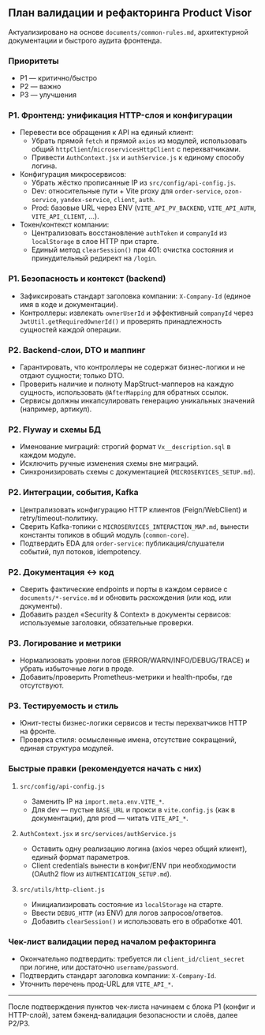 ## План валидации и рефакторинга Product Visor

Актуализировано на основе `documents/common-rules.md`, архитектурной документации и быстрого аудита фронтенда.

### Приоритеты

- P1 — критично/быстро
- P2 — важно
- P3 — улучшения

### P1. Фронтенд: унификация HTTP-слоя и конфигурации

- Перевести все обращения к API на единый клиент:
  - Убрать прямой `fetch` и прямой `axios` из модулей, использовать общий `httpClient`/`microservicesHttpClient` с перехватчиками.
  - Привести `AuthContext.jsx` и `authService.js` к единому способу логина.
- Конфигурация микросервисов:
  - Убрать жёстко прописанные IP из `src/config/api-config.js`.
  - Dev: относительные пути + Vite proxy для `order-service`, `ozon-service`, `yandex-service`, `client`, `auth`.
  - Prod: базовые URL через ENV (`VITE_API_PV_BACKEND`, `VITE_API_AUTH`, `VITE_API_CLIENT`, ...).
- Токен/контекст компании:
  - Централизовать восстановление `authToken` и `companyId` из `localStorage` в слое HTTP при старте.
  - Единый метод `clearSession()` при 401: очистка состояния и принудительный редирект на `/login`.

### P1. Безопасность и контекст (backend)

- Зафиксировать стандарт заголовка компании: `X-Company-Id` (единое имя в коде и документации).
- Контроллеры: извлекать `ownerUserId` и эффективный `companyId` через `JwtUtil.getRequiredOwnerId()` и проверять принадлежность сущностей каждой операции.

### P2. Backend-слои, DTO и маппинг

- Гарантировать, что контроллеры не содержат бизнес-логики и не отдают сущности; только DTO.
- Проверить наличие и полноту MapStruct-мапперов на каждую сущность, использовать `@AfterMapping` для обратных ссылок.
- Сервисы должны инкапсулировать генерацию уникальных значений (например, артикул).

### P2. Flyway и схемы БД

- Именование миграций: строгий формат `Vx__description.sql` в каждом модуле.
- Исключить ручные изменения схемы вне миграций.
- Синхронизировать схемы с документацией (`MICROSERVICES_SETUP.md`).

### P2. Интеграции, события, Kafka

- Централизовать конфигурацию HTTP клиентов (Feign/WebClient) и retry/timeout-политику.
- Сверить Kafka-топики с `MICROSERVICES_INTERACTION_MAP.md`, вынести константы топиков в общий модуль (`common-core`).
- Подтвердить EDA для `order-service`: публикация/слушатели событий, пул потоков, idempotency.

### P2. Документация ↔ код

- Сверить фактические endpoints и порты в каждом сервисе с `documents/*-service.md` и обновить расхождения (или код, или документы).
- Добавить раздел «Security & Context» в документы сервисов: используемые заголовки, обязательные проверки.

### P3. Логирование и метрики

- Нормализовать уровни логов (ERROR/WARN/INFO/DEBUG/TRACE) и убрать избыточные логи в проде.
- Добавить/проверить Prometheus-метрики и health-пробы, где отсутствуют.

### P3. Тестируемость и стиль

- Юнит-тесты бизнес-логики сервисов и тесты перехватчиков HTTP на фронте.
- Проверка стиля: осмысленные имена, отсутствие сокращений, единая структура модулей.

### Быстрые правки (рекомендуется начать с них)

1) `src/config/api-config.js`
   - Заменить IP на `import.meta.env.VITE_*`.
   - Для dev — пустые `BASE_URL` и прокси в `vite.config.js` (как в документации), для prod — читать `VITE_API_*`.

2) `AuthContext.jsx` и `src/services/authService.js`
   - Оставить одну реализацию логина (axios через общий клиент), единый формат параметров.
   - Client credentials вынести в конфиг/ENV при необходимости (OAuth2 flow из `AUTHENTICATION_SETUP.md`).

3) `src/utils/http-client.js`
   - Инициализировать состояние из `localStorage` на старте.
   - Ввести `DEBUG_HTTP` (из ENV) для логов запросов/ответов.
   - Добавить `clearSession()` и использовать его в обработке 401.

### Чек-лист валидации перед началом рефакторинга

- Окончательно подтвердить: требуется ли `client_id/client_secret` при логине, или достаточно `username/password`.
- Подтвердить стандарт заголовка компании: `X-Company-Id`.
- Уточнить перечень прод-URL для `VITE_API_*`.

---

После подтверждения пунктов чек-листа начинаем с блока P1 (конфиг и HTTP-слой), затем бэкенд-валидация безопасности и слоёв, далее P2/P3.


